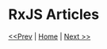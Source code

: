 # RxJS Articles

[<<Prev](/section-1/08-rxjs-graveyard.md) | [Home](/README.md) | [Next >>](/section-3/00-home.md)